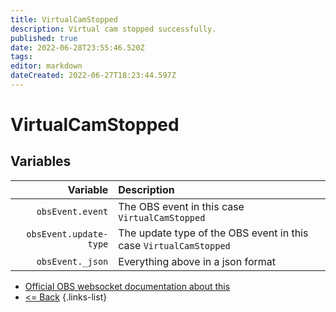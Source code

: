 ```yaml
---
title: VirtualCamStopped
description: Virtual cam stopped successfully.
published: true
date: 2022-06-28T23:55:46.520Z
tags: 
editor: markdown
dateCreated: 2022-06-27T18:23:44.597Z
---
```


# VirtualCamStopped

## Variables

| Variable | Description |
|---------:|:------------|
| `obsEvent.event` | The OBS event in this case `VirtualCamStopped`
| `obsEvent.update-type` | The update type of the OBS event in this case `VirtualCamStopped`
| `obsEvent._json` | Everything above in a json format

* [Official OBS websocket documentation about this](https://github.com/obsproject/obs-websocket/blob/4.x-current/docs/generated/protocol.md#virtualcamstopped)
* [<= Back](/en/Integrations/OBS/Events)
{.links-list}